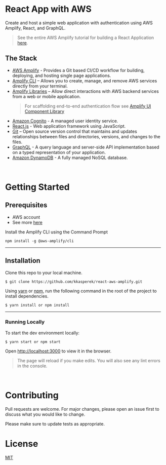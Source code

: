 # React App with AWS
Create and host a simple web application with authentication using AWS Amplify, React, and GraphQL. 
> See the entire AWS Amplify tutorial for building a React Application [here](https://aws.amazon.com/getting-started/hands-on/build-react-app-amplify-graphql/).


## The Stack

- [AWS Amplify](https://docs.aws.amazon.com/amplify/index.html) - Provides a Git based CI/CD workflow for building, deploying, and hosting single page applications. 
- [Amplify CLI](https://docs.aws.amazon.com/cli/latest/reference/amplify/index.html) – Allows you to create, manage, and remove AWS services directly from your terminal.
- [Amplify Libraries](https://docs.amplify.aws/lib/q/platform/js) – Allow direct interactions with AWS backend services from a web or mobile application. 
    > For scaffolding end-to-end authentication flow see [Amplify UI Component Library](https://docs.amplify.aws/guides/authentication/custom-auth-flow/q/platform/js)
- [Amazon Cognito](https://docs.aws.amazon.com/cognito/index.html) - A managed user identity service.
- [React.js](https://reactjs.org/) - Web application framework using JavaScript.
- [Git](https://git-scm.com/) – Open source version control that maintains and updates relationships between files and directories, versions, and changes to the files.
- [GraphQL](https://graphql.org/) - A query language and server-side API implementation based on a typed representation of your application.
- [Amazon DynamoDB](https://docs.aws.amazon.com/amazondynamodb/latest/developerguide/Introduction.html) - A fully managed NoSQL database.

<br/>

# Getting Started

## Prerequisites
- AWS account
- See more [here]()

Install the Amplify CLI using the Command Prompt
```
npm install -g @aws-amplify/cli
```

---

## Installation
Clone this repo to your local machine. 
```shell
$ git clone https://github.com/kkasperek/react-aws-amplify.git
```
Using [yarn]() or [npm](), run the following command in the root of the project to install dependencies. 
```shell
$ yarn install or npm install
```

---

### Running Locally
To start the dev environment locally: 
```shell
$ yarn start or npm start
```
Open [http://localhost:3000](http://localhost:3000) to view it in the browser.

> The page will reload if you make edits. You will also see any lint errors in the console.

<br/>

# Contributing
Pull requests are welcome. For major changes, please open an issue first to discuss what you would like to change.

Please make sure to update tests as appropriate.

# License
[MIT](https://choosealicense.com/licenses/mit/)
